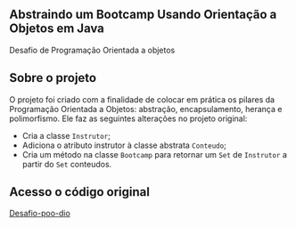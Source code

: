 ## Abstraindo um Bootcamp Usando Orientação a Objetos em Java

Desafio de Programação Orientada a objetos

## Sobre o projeto
O projeto foi criado com a finalidade de colocar em prática os pilares da Programação Orientada a Objetos: abstração, encapsulamento, herança e polimorfismo.
Ele faz as seguintes alterações no projeto original:
- Cria a classe `Instrutor`;
- Adiciona o atributo instrutor à classe abstrata `Conteudo`;
- Cria um método na classe `Bootcamp` para retornar um `Set` de `Instrutor` a partir do `Set` conteudos.

## Acesso o código original
[Desafio-poo-dio](https://github.com/cami-la/desafio-poo-dio)